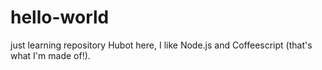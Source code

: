 # hello-world
just learning repository
Hubot here, I like Node.js and Coffeescript (that's what I'm made of!).
